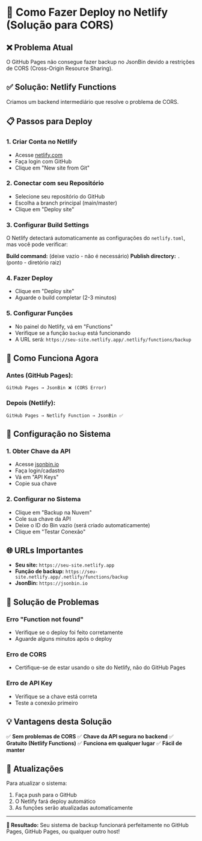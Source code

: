 # 🚀 Como Fazer Deploy no Netlify (Solução para CORS)

## ❌ Problema Atual
O GitHub Pages não consegue fazer backup no JsonBin devido a restrições de CORS (Cross-Origin Resource Sharing).

## ✅ Solução: Netlify Functions
Criamos um backend intermediário que resolve o problema de CORS.

## 📋 Passos para Deploy

### 1. Criar Conta no Netlify
- Acesse [netlify.com](https://netlify.com)
- Faça login com GitHub
- Clique em "New site from Git"

### 2. Conectar com seu Repositório
- Selecione seu repositório do GitHub
- Escolha a branch principal (main/master)
- Clique em "Deploy site"

### 3. Configurar Build Settings
O Netlify detectará automaticamente as configurações do `netlify.toml`, mas você pode verificar:

**Build command:** (deixe vazio - não é necessário)
**Publish directory:** `.` (ponto - diretório raiz)

### 4. Fazer Deploy
- Clique em "Deploy site"
- Aguarde o build completar (2-3 minutos)

### 5. Configurar Funções
- No painel do Netlify, vá em "Functions"
- Verifique se a função `backup` está funcionando
- A URL será: `https://seu-site.netlify.app/.netlify/functions/backup`

## 🔧 Como Funciona Agora

### Antes (GitHub Pages):
```
GitHub Pages → JsonBin ❌ (CORS Error)
```

### Depois (Netlify):
```
GitHub Pages → Netlify Function → JsonBin ✅
```

## 📱 Configuração no Sistema

### 1. Obter Chave da API
- Acesse [jsonbin.io](https://jsonbin.io)
- Faça login/cadastro
- Vá em "API Keys"
- Copie sua chave

### 2. Configurar no Sistema
- Clique em "Backup na Nuvem"
- Cole sua chave da API
- Deixe o ID do Bin vazio (será criado automaticamente)
- Clique em "Testar Conexão"

## 🌐 URLs Importantes

- **Seu site:** `https://seu-site.netlify.app`
- **Função de backup:** `https://seu-site.netlify.app/.netlify/functions/backup`
- **JsonBin:** `https://jsonbin.io`

## 🚨 Solução de Problemas

### Erro "Function not found"
- Verifique se o deploy foi feito corretamente
- Aguarde alguns minutos após o deploy

### Erro de CORS
- Certifique-se de estar usando o site do Netlify, não do GitHub Pages

### Erro de API Key
- Verifique se a chave está correta
- Teste a conexão primeiro

## 💡 Vantagens desta Solução

✅ **Sem problemas de CORS**
✅ **Chave da API segura no backend**
✅ **Gratuito (Netlify Functions)**
✅ **Funciona em qualquer lugar**
✅ **Fácil de manter**

## 🔄 Atualizações

Para atualizar o sistema:
1. Faça push para o GitHub
2. O Netlify fará deploy automático
3. As funções serão atualizadas automaticamente

---

**🎯 Resultado:** Seu sistema de backup funcionará perfeitamente no GitHub Pages, GitHub Pages, ou qualquer outro host!
